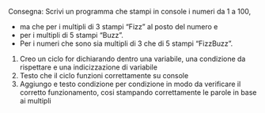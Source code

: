 Consegna:
Scrivi un programma che stampi in console i numeri da 1 a 100,
- ma che per i multipli di 3 stampi “Fizz” al posto del numero e
- per i multipli di 5 stampi “Buzz”.
- Per i numeri che sono sia multipli di 3 che di 5 stampi “FizzBuzz”.

1. Creo un ciclo for dichiarando dentro una variabile, una condizione da rispettare e una indicizzazione di variabile
2. Testo che il ciclo funzioni correttamente su console
3. Aggiungo e testo condizione per condizione in modo da verificare il corretto funzionamento, cosi stampando correttamente le parole in base ai multipli